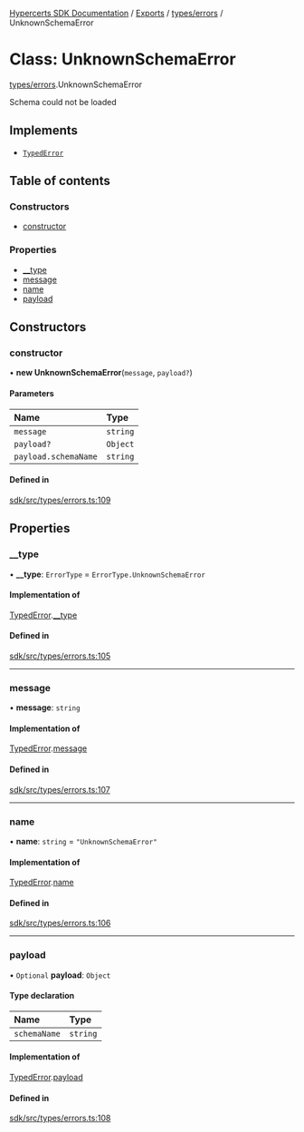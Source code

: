 [Hypercerts SDK Documentation](../README.md) / [Exports](../modules.md) / [types/errors](../modules/types_errors.md) / UnknownSchemaError

# Class: UnknownSchemaError

[types/errors](../modules/types_errors.md).UnknownSchemaError

Schema could not be loaded

## Implements

- [`TypedError`](../interfaces/types_errors.TypedError.md)

## Table of contents

### Constructors

- [constructor](types_errors.UnknownSchemaError.md#constructor)

### Properties

- [\_\_type](types_errors.UnknownSchemaError.md#__type)
- [message](types_errors.UnknownSchemaError.md#message)
- [name](types_errors.UnknownSchemaError.md#name)
- [payload](types_errors.UnknownSchemaError.md#payload)

## Constructors

### constructor

• **new UnknownSchemaError**(`message`, `payload?`)

#### Parameters

| Name                 | Type     |
| :------------------- | :------- |
| `message`            | `string` |
| `payload?`           | `Object` |
| `payload.schemaName` | `string` |

#### Defined in

[sdk/src/types/errors.ts:109](https://github.com/Network-Goods/hypercerts/blob/4e6c302/sdk/src/types/errors.ts#L109)

## Properties

### \_\_type

• **\_\_type**: `ErrorType` = `ErrorType.UnknownSchemaError`

#### Implementation of

[TypedError](../interfaces/types_errors.TypedError.md).[\_\_type](../interfaces/types_errors.TypedError.md#__type)

#### Defined in

[sdk/src/types/errors.ts:105](https://github.com/Network-Goods/hypercerts/blob/4e6c302/sdk/src/types/errors.ts#L105)

---

### message

• **message**: `string`

#### Implementation of

[TypedError](../interfaces/types_errors.TypedError.md).[message](../interfaces/types_errors.TypedError.md#message)

#### Defined in

[sdk/src/types/errors.ts:107](https://github.com/Network-Goods/hypercerts/blob/4e6c302/sdk/src/types/errors.ts#L107)

---

### name

• **name**: `string` = `"UnknownSchemaError"`

#### Implementation of

[TypedError](../interfaces/types_errors.TypedError.md).[name](../interfaces/types_errors.TypedError.md#name)

#### Defined in

[sdk/src/types/errors.ts:106](https://github.com/Network-Goods/hypercerts/blob/4e6c302/sdk/src/types/errors.ts#L106)

---

### payload

• `Optional` **payload**: `Object`

#### Type declaration

| Name         | Type     |
| :----------- | :------- |
| `schemaName` | `string` |

#### Implementation of

[TypedError](../interfaces/types_errors.TypedError.md).[payload](../interfaces/types_errors.TypedError.md#payload)

#### Defined in

[sdk/src/types/errors.ts:108](https://github.com/Network-Goods/hypercerts/blob/4e6c302/sdk/src/types/errors.ts#L108)
